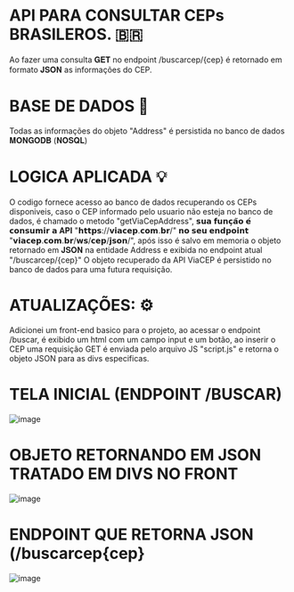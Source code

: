# API PARA CONSULTAR CEPs BRASILEROS. 🇧🇷
Ao fazer uma consulta 𝐆𝐄𝐓 no endpoint /buscarcep/{cep} é retornado em formato 𝐉𝐒𝐎𝐍 as informações do CEP.

# BASE DE DADOS 🎲
Todas as informações do objeto "Address" é persistida no banco de dados 𝐌𝐎𝐍𝐆𝐎𝐃𝐁 (𝐍𝐎𝐒𝐐𝐋)

# LOGICA APLICADA 💡 
O codigo fornece acesso ao banco de dados recuperando os CEPs disponiveis, caso o CEP informado pelo usuario
não esteja no banco de dados, é chamado o metodo "getViaCepAddress", 𝘀𝘂𝗮 𝗳𝘂𝗻𝗰̧𝗮̃𝗼 𝗲́ 𝗰𝗼𝗻𝘀𝘂𝗺𝗶𝗿 𝗮 𝐀𝐏𝐈 "𝗵𝘁𝘁𝗽𝘀://𝘃𝗶𝗮𝗰𝗲𝗽.𝗰𝗼𝗺.𝗯𝗿/" 𝗻𝗼 𝘀𝗲𝘂 𝗲𝗻𝗱𝗽𝗼𝗶𝗻𝘁 "𝘃𝗶𝗮𝗰𝗲𝗽.𝗰𝗼𝗺.𝗯𝗿/𝘄𝘀/𝗰𝗲𝗽/𝗷𝘀𝗼𝗻/",
após isso é salvo em memoria o objeto retornado em 𝐉𝐒𝐎𝐍 na entidade Address e exibida no endpoint atual "/buscarcep/{cep}" 
O objeto recuperado da API ViaCEP é persistido no banco de dados para uma futura requisição.

# ATUALIZAÇÕES: ⚙

Adicionei um front-end basico para o projeto, ao acessar o endpoint /buscar, é exibido um html com um campo input e um botão,
ao inserir o CEP uma requisição GET é enviada pelo arquivo JS "script.js" e retorna o objeto JSON para as divs especificas.


# TELA INICIAL (ENDPOINT /BUSCAR)
![image](https://github.com/01Dri/buscar-cep/assets/124473653/86adb7ea-92d5-4648-8ac6-45978da6f5f3)


# OBJETO RETORNANDO EM JSON TRATADO EM DIVS NO FRONT 
![image](https://github.com/01Dri/buscar-cep/assets/124473653/3b913c4a-859d-4d8f-a20d-7d8f6c3e89d0)

# ENDPOINT QUE RETORNA JSON (/buscarcep{cep}
![image](https://github.com/01Dri/buscar-cep/assets/124473653/57c8f9ee-ffc4-4bcd-8f9a-b65151145d94)

